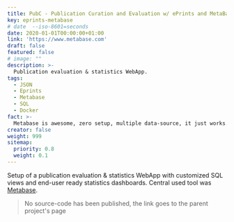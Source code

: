 ```yaml
---
title: PubC - Publication Curation and Evaluation w/ ePrints and MetaBase
key: eprints-metabase
# date  --iso-8601=seconds   
date: 2020-01-01T00:00:00+01:00
link: 'https://www.metabase.com'
draft: false
featured: false
# image: ""
description: >-
  Publication evaluation & statistics WebApp.
tags:
  - JSON
  - Eprints
  - Metabase
  - SQL
  - Docker
fact: >-
  Metabase is awesome, zero setup, multiple data-source, it just works.
creator: false
weight: 999
sitemap:
  priority: 0.8
  weight: 0.1
---
```


Setup of a publication evaluation & statistics WebApp with customized SQL views and end-user ready statistics dashboards.
Central used tool was [Metabase].

> No source-code has been published, the link goes to the parent project's page

[Metabase]: https://www.metabase.com/
